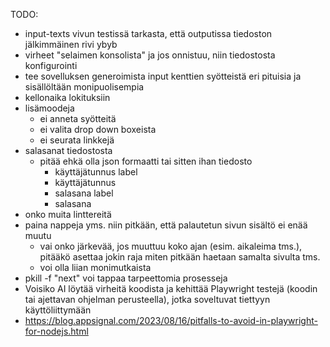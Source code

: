 TODO:

- input-texts vivun testissä tarkasta, että outputissa tiedoston jälkimmäinen rivi ybyb 
- virheet "selaimen konsolista" ja jos onnistuu, niin tiedostosta konfigurointi
- tee sovelluksen generoimista input kenttien syötteistä eri pituisia ja sisällöltään monipuolisempia
- kellonaika lokituksiin
- lisämoodeja
  - ei anneta syötteitä
  - ei valita drop down boxeista
  - ei seurata linkkejä
- salasanat tiedostosta
  - pitää ehkä olla json formaatti tai sitten ihan tiedosto
    - käyttäjätunnus label
    - käyttäjätunnus
    - salasana label
    - salasana
- onko muita linttereitä
- paina nappeja yms. niin pitkään, että palautetun sivun sisältö ei enää muutu
    - vai onko järkevää, jos muuttuu koko ajan (esim. aikaleima tms.), pitääkö asettaa jokin raja miten pitkään haetaan samalta sivulta tms.
    - voi olla liian monimutkaista
- pkill -f "next" voi tappaa tarpeettomia prosesseja
- Voisiko AI löytää virheitä koodista ja kehittää Playwright testejä (koodin tai ajettavan ohjelman perusteella), jotka soveltuvat tiettyyn käyttöliittymään
- https://blog.appsignal.com/2023/08/16/pitfalls-to-avoid-in-playwright-for-nodejs.html